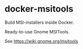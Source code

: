 # docker-msitools

Build MSI-installers inside Docker.

Ready-to-use Gnome MSITools.

See <https://wiki.gnome.org/msitools>
